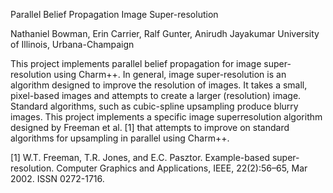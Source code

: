 Parallel Belief Propagation Image Super-resolution

Nathaniel Bowman, Erin Carrier, Ralf Gunter, Anirudh Jayakumar
University of Illinois, Urbana-Champaign

This project implements parallel belief propagation for image super-resolution using Charm++. In
general, image super-resolution is an algorithm designed to improve the resolution of images. It takes
a small, pixel-based images and attempts to create a larger (resolution) image. Standard algorithms,
such as cubic-spline upsampling produce blurry images. This project implements a specific image superresolution
algorithm designed by Freeman et al. [1] that attempts to improve on standard algorithms
for upsampling in parallel using Charm++.

[1] W.T. Freeman, T.R. Jones, and E.C. Pasztor. Example-based super-resolution. Computer Graphics and Applications, 
IEEE, 22(2):56–65, Mar 2002. ISSN 0272-1716.

